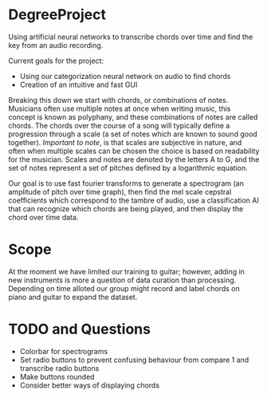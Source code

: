 # DegreeProject
Using artificial neural networks to transcribe chords over time and find the key from an audio recording.

Current goals for the project:
- Using our categorization neural network on audio to find chords
- Creation of an intuitive and fast GUI

Breaking this down we start with chords, or combinations of notes. Musicians often use multiple notes at once when writing music, this concept is known as polyphany,
and these combinations of notes are called chords. The chords over the course of a song will typically define a progression through a scale (a set of notes which are
known to sound good together). *Important to note*, is that scales are subjective in nature, and often when multiple scales can be chosen the choice is based on 
readability for the musician. Scales and notes are denoted by the letters A to G, and the set of notes represent a set of pitches defined by a logarithmic equation.

Our goal is to use fast fourier transforms to generate a spectrogram (an amplitude of pitch over time graph), then find the mel scale cepstral coefficients which correspond to the tambre of audio, use a classification AI that can recognize which chords are being played, and then display the chord over time data.

# Scope
At the moment we have limited our training to guitar; however, adding in new instruments is more a question of data curation than processing. Depending on time alloted our group might record and label chords on piano and guitar to expand the dataset.

# TODO and Questions
- Colorbar for spectrograms
- Set radio buttons to prevent confusing behaviour from compare 1 and transcribe radio buttons
- Make buttons rounded
- Consider better ways of displaying chords
